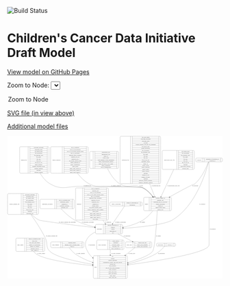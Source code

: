 <link rel='stylesheet' href="assets/style.css">
<link rel='stylesheet' href="https://unpkg.com/leaflet@1.5.1/dist/leaflet.css" integrity="sha512-xwE/Az9zrjBIphAcBb3F6JVqxf46+CDLwfLMHloNu6KEQCAWi6HcDUbeOfBIptF7tcCzusKFjFw2yuvEpDL9wQ==" crossorigin="">
<script type="text/javascript" src="https://code.jquery.com/jquery-3.2.1.min.js"></script>
<script type="text/javascript"  src="https://unpkg.com/leaflet@1.5.1/dist/leaflet.js"></script>
<script type="text/javascript" src="assets/actions.js"></script>

![Build Status](https://github.com/CBIIT/ccdi-model/actions/workflows/model-test-and-deploy.yml/badge.svg)

# Children's Cancer Data Initiative Draft Model

[View model on GitHub Pages](https://cbiit.github.io/ccdi-model/)



Zoom to Node: <select id="node_select">
  <option value="">Zoom to Node</option>
</select>
<div id="model"></div>

<p>
<a href="./model-desc/ccdi-model.svg">SVG file (in view above)</a>
<p>
<a href="./model-desc">Additional model files</a>
<div id='graph' style='display:off;'>
<svg width="2623pt" height="1735pt"
 viewBox="0.00 0.00 2622.50 1735.00" xmlns="http://www.w3.org/2000/svg" xmlns:xlink="http://www.w3.org/1999/xlink">
<g id="graph0" class="graph" transform="scale(1 1) rotate(0) translate(4 1731)">
<title>Perl</title>
<polygon fill="#ffffff" stroke="transparent" points="-4,4 -4,-1731 2618.5,-1731 2618.5,4 -4,4"/>
<!-- study_admin -->
<g id="node1" class="node">
<title>study_admin</title>
<path fill="none" stroke="#000000" d="M113,-328.5C113,-328.5 439,-328.5 439,-328.5 445,-328.5 451,-334.5 451,-340.5 451,-340.5 451,-477.5 451,-477.5 451,-483.5 445,-489.5 439,-489.5 439,-489.5 113,-489.5 113,-489.5 107,-489.5 101,-483.5 101,-477.5 101,-477.5 101,-340.5 101,-340.5 101,-334.5 107,-328.5 113,-328.5"/>
<text text-anchor="middle" x="155" y="-405.3" font-family="Times,serif" font-size="14.00" fill="#000000">study_admin</text>
<polyline fill="none" stroke="#000000" points="209,-328.5 209,-489.5 "/>
<text text-anchor="middle" x="219.5" y="-405.3" font-family="Times,serif" font-size="14.00" fill="#000000"> </text>
<polyline fill="none" stroke="#000000" points="230,-328.5 230,-489.5 "/>
<text text-anchor="middle" x="330" y="-474.3" font-family="Times,serif" font-size="14.00" fill="#000000">adult_or_childhood_study</text>
<polyline fill="none" stroke="#000000" points="230,-466.5 430,-466.5 "/>
<text text-anchor="middle" x="330" y="-451.3" font-family="Times,serif" font-size="14.00" fill="#000000">data_types</text>
<polyline fill="none" stroke="#000000" points="230,-443.5 430,-443.5 "/>
<text text-anchor="middle" x="330" y="-428.3" font-family="Times,serif" font-size="14.00" fill="#000000">file_types_and_format</text>
<polyline fill="none" stroke="#000000" points="230,-420.5 430,-420.5 "/>
<text text-anchor="middle" x="330" y="-405.3" font-family="Times,serif" font-size="14.00" fill="#000000">number_of_participants</text>
<polyline fill="none" stroke="#000000" points="230,-397.5 430,-397.5 "/>
<text text-anchor="middle" x="330" y="-382.3" font-family="Times,serif" font-size="14.00" fill="#000000">number_of_samples</text>
<polyline fill="none" stroke="#000000" points="230,-374.5 430,-374.5 "/>
<text text-anchor="middle" x="330" y="-359.3" font-family="Times,serif" font-size="14.00" fill="#000000">organism_species</text>
<polyline fill="none" stroke="#000000" points="230,-351.5 430,-351.5 "/>
<text text-anchor="middle" x="330" y="-336.3" font-family="Times,serif" font-size="14.00" fill="#000000">study_admin_id</text>
<polyline fill="none" stroke="#000000" points="430,-328.5 430,-489.5 "/>
<text text-anchor="middle" x="440.5" y="-405.3" font-family="Times,serif" font-size="14.00" fill="#000000"> </text>
</g>
<!-- study -->
<g id="node16" class="node">
<title>study</title>
<path fill="none" stroke="#000000" d="M1055,-.5C1055,-.5 1445,-.5 1445,-.5 1451,-.5 1457,-6.5 1457,-12.5 1457,-12.5 1457,-264.5 1457,-264.5 1457,-270.5 1451,-276.5 1445,-276.5 1445,-276.5 1055,-276.5 1055,-276.5 1049,-276.5 1043,-270.5 1043,-264.5 1043,-264.5 1043,-12.5 1043,-12.5 1043,-6.5 1049,-.5 1055,-.5"/>
<text text-anchor="middle" x="1071" y="-134.8" font-family="Times,serif" font-size="14.00" fill="#000000">study</text>
<polyline fill="none" stroke="#000000" points="1099,-.5 1099,-276.5 "/>
<text text-anchor="middle" x="1109.5" y="-134.8" font-family="Times,serif" font-size="14.00" fill="#000000"> </text>
<polyline fill="none" stroke="#000000" points="1120,-.5 1120,-276.5 "/>
<text text-anchor="middle" x="1278" y="-261.3" font-family="Times,serif" font-size="14.00" fill="#000000">acl</text>
<polyline fill="none" stroke="#000000" points="1120,-253.5 1436,-253.5 "/>
<text text-anchor="middle" x="1278" y="-238.3" font-family="Times,serif" font-size="14.00" fill="#000000">consent</text>
<polyline fill="none" stroke="#000000" points="1120,-230.5 1436,-230.5 "/>
<text text-anchor="middle" x="1278" y="-215.3" font-family="Times,serif" font-size="14.00" fill="#000000">consent_shorthand</text>
<polyline fill="none" stroke="#000000" points="1120,-207.5 1436,-207.5 "/>
<text text-anchor="middle" x="1278" y="-192.3" font-family="Times,serif" font-size="14.00" fill="#000000">experimental_strategy_and_data_subtype</text>
<polyline fill="none" stroke="#000000" points="1120,-184.5 1436,-184.5 "/>
<text text-anchor="middle" x="1278" y="-169.3" font-family="Times,serif" font-size="14.00" fill="#000000">external_url</text>
<polyline fill="none" stroke="#000000" points="1120,-161.5 1436,-161.5 "/>
<text text-anchor="middle" x="1278" y="-146.3" font-family="Times,serif" font-size="14.00" fill="#000000">phs_accession</text>
<polyline fill="none" stroke="#000000" points="1120,-138.5 1436,-138.5 "/>
<text text-anchor="middle" x="1278" y="-123.3" font-family="Times,serif" font-size="14.00" fill="#000000">size_of_data_being_uploaded</text>
<polyline fill="none" stroke="#000000" points="1120,-115.5 1436,-115.5 "/>
<text text-anchor="middle" x="1278" y="-100.3" font-family="Times,serif" font-size="14.00" fill="#000000">study_acronym</text>
<polyline fill="none" stroke="#000000" points="1120,-92.5 1436,-92.5 "/>
<text text-anchor="middle" x="1278" y="-77.3" font-family="Times,serif" font-size="14.00" fill="#000000">study_data_types</text>
<polyline fill="none" stroke="#000000" points="1120,-69.5 1436,-69.5 "/>
<text text-anchor="middle" x="1278" y="-54.3" font-family="Times,serif" font-size="14.00" fill="#000000">study_description</text>
<polyline fill="none" stroke="#000000" points="1120,-46.5 1436,-46.5 "/>
<text text-anchor="middle" x="1278" y="-31.3" font-family="Times,serif" font-size="14.00" fill="#000000">study_name</text>
<polyline fill="none" stroke="#000000" points="1120,-23.5 1436,-23.5 "/>
<text text-anchor="middle" x="1278" y="-8.3" font-family="Times,serif" font-size="14.00" fill="#000000">study_short_title</text>
<polyline fill="none" stroke="#000000" points="1436,-.5 1436,-276.5 "/>
<text text-anchor="middle" x="1446.5" y="-134.8" font-family="Times,serif" font-size="14.00" fill="#000000"> </text>
</g>
<!-- study_admin&#45;&gt;study -->
<g id="edge9" class="edge">
<title>study_admin&#45;&gt;study</title>
<path fill="none" stroke="#000000" d="M317.4961,-328.2803C327.2533,-315.4805 338.7486,-303.6378 352,-295 461.527,-223.6058 803.7626,-179.1765 1032.6833,-156.6458"/>
<polygon fill="#000000" stroke="#000000" points="1033.2045,-160.1116 1042.8166,-155.6554 1032.5235,-153.1448 1033.2045,-160.1116"/>
<text text-anchor="middle" x="408.5" y="-298.8" font-family="Times,serif" font-size="14.00" fill="#000000">of_study_admin</text>
</g>
<!-- clinical_measure_file -->
<g id="node2" class="node">
<title>clinical_measure_file</title>
<path fill="none" stroke="#000000" d="M12,-777.5C12,-777.5 364,-777.5 364,-777.5 370,-777.5 376,-783.5 376,-789.5 376,-789.5 376,-1018.5 376,-1018.5 376,-1024.5 370,-1030.5 364,-1030.5 364,-1030.5 12,-1030.5 12,-1030.5 6,-1030.5 0,-1024.5 0,-1018.5 0,-1018.5 0,-789.5 0,-789.5 0,-783.5 6,-777.5 12,-777.5"/>
<text text-anchor="middle" x="83.5" y="-900.3" font-family="Times,serif" font-size="14.00" fill="#000000">clinical_measure_file</text>
<polyline fill="none" stroke="#000000" points="167,-777.5 167,-1030.5 "/>
<text text-anchor="middle" x="177.5" y="-900.3" font-family="Times,serif" font-size="14.00" fill="#000000"> </text>
<polyline fill="none" stroke="#000000" points="188,-777.5 188,-1030.5 "/>
<text text-anchor="middle" x="271.5" y="-1015.3" font-family="Times,serif" font-size="14.00" fill="#000000">checksum_algorithm</text>
<polyline fill="none" stroke="#000000" points="188,-1007.5 355,-1007.5 "/>
<text text-anchor="middle" x="271.5" y="-992.3" font-family="Times,serif" font-size="14.00" fill="#000000">checksum_value</text>
<polyline fill="none" stroke="#000000" points="188,-984.5 355,-984.5 "/>
<text text-anchor="middle" x="271.5" y="-969.3" font-family="Times,serif" font-size="14.00" fill="#000000">dcf_indexd_guid</text>
<polyline fill="none" stroke="#000000" points="188,-961.5 355,-961.5 "/>
<text text-anchor="middle" x="271.5" y="-946.3" font-family="Times,serif" font-size="14.00" fill="#000000">file_description</text>
<polyline fill="none" stroke="#000000" points="188,-938.5 355,-938.5 "/>
<text text-anchor="middle" x="271.5" y="-923.3" font-family="Times,serif" font-size="14.00" fill="#000000">file_mapping_level</text>
<polyline fill="none" stroke="#000000" points="188,-915.5 355,-915.5 "/>
<text text-anchor="middle" x="271.5" y="-900.3" font-family="Times,serif" font-size="14.00" fill="#000000">file_name</text>
<polyline fill="none" stroke="#000000" points="188,-892.5 355,-892.5 "/>
<text text-anchor="middle" x="271.5" y="-877.3" font-family="Times,serif" font-size="14.00" fill="#000000">file_size</text>
<polyline fill="none" stroke="#000000" points="188,-869.5 355,-869.5 "/>
<text text-anchor="middle" x="271.5" y="-854.3" font-family="Times,serif" font-size="14.00" fill="#000000">file_type</text>
<polyline fill="none" stroke="#000000" points="188,-846.5 355,-846.5 "/>
<text text-anchor="middle" x="271.5" y="-831.3" font-family="Times,serif" font-size="14.00" fill="#000000">file_url_in_cds</text>
<polyline fill="none" stroke="#000000" points="188,-823.5 355,-823.5 "/>
<text text-anchor="middle" x="271.5" y="-808.3" font-family="Times,serif" font-size="14.00" fill="#000000">md5sum</text>
<polyline fill="none" stroke="#000000" points="188,-800.5 355,-800.5 "/>
<text text-anchor="middle" x="271.5" y="-785.3" font-family="Times,serif" font-size="14.00" fill="#000000">participant_list</text>
<polyline fill="none" stroke="#000000" points="355,-777.5 355,-1030.5 "/>
<text text-anchor="middle" x="365.5" y="-900.3" font-family="Times,serif" font-size="14.00" fill="#000000"> </text>
</g>
<!-- participant -->
<g id="node5" class="node">
<title>participant</title>
<path fill="none" stroke="#000000" d="M1082,-541.5C1082,-541.5 1386,-541.5 1386,-541.5 1392,-541.5 1398,-547.5 1398,-553.5 1398,-553.5 1398,-644.5 1398,-644.5 1398,-650.5 1392,-656.5 1386,-656.5 1386,-656.5 1082,-656.5 1082,-656.5 1076,-656.5 1070,-650.5 1070,-644.5 1070,-644.5 1070,-553.5 1070,-553.5 1070,-547.5 1076,-541.5 1082,-541.5"/>
<text text-anchor="middle" x="1118" y="-595.3" font-family="Times,serif" font-size="14.00" fill="#000000">participant</text>
<polyline fill="none" stroke="#000000" points="1166,-541.5 1166,-656.5 "/>
<text text-anchor="middle" x="1176.5" y="-595.3" font-family="Times,serif" font-size="14.00" fill="#000000"> </text>
<polyline fill="none" stroke="#000000" points="1187,-541.5 1187,-656.5 "/>
<text text-anchor="middle" x="1282" y="-641.3" font-family="Times,serif" font-size="14.00" fill="#000000">alternate_participant_id</text>
<polyline fill="none" stroke="#000000" points="1187,-633.5 1377,-633.5 "/>
<text text-anchor="middle" x="1282" y="-618.3" font-family="Times,serif" font-size="14.00" fill="#000000">ethnicity</text>
<polyline fill="none" stroke="#000000" points="1187,-610.5 1377,-610.5 "/>
<text text-anchor="middle" x="1282" y="-595.3" font-family="Times,serif" font-size="14.00" fill="#000000">gender</text>
<polyline fill="none" stroke="#000000" points="1187,-587.5 1377,-587.5 "/>
<text text-anchor="middle" x="1282" y="-572.3" font-family="Times,serif" font-size="14.00" fill="#000000">participant_id</text>
<polyline fill="none" stroke="#000000" points="1187,-564.5 1377,-564.5 "/>
<text text-anchor="middle" x="1282" y="-549.3" font-family="Times,serif" font-size="14.00" fill="#000000">race</text>
<polyline fill="none" stroke="#000000" points="1377,-541.5 1377,-656.5 "/>
<text text-anchor="middle" x="1387.5" y="-595.3" font-family="Times,serif" font-size="14.00" fill="#000000"> </text>
</g>
<!-- clinical_measure_file&#45;&gt;participant -->
<g id="edge5" class="edge">
<title>clinical_measure_file&#45;&gt;participant</title>
<path fill="none" stroke="#000000" d="M291.2591,-777.3999C319.008,-750.6133 350.8816,-725.2573 385,-708 395.6854,-702.5953 586.1366,-676.6273 598,-675 753.8034,-653.6283 931.5567,-632.676 1059.4621,-618.2018"/>
<polygon fill="#000000" stroke="#000000" points="1060.1987,-621.641 1069.7425,-617.0403 1059.4127,-614.6852 1060.1987,-621.641"/>
<text text-anchor="middle" x="727.5" y="-678.8" font-family="Times,serif" font-size="14.00" fill="#000000">of_clinical_measure_file_participant</text>
</g>
<!-- clinical_measure_file&#45;&gt;study -->
<g id="edge4" class="edge">
<title>clinical_measure_file&#45;&gt;study</title>
<path fill="none" stroke="#000000" d="M283.012,-777.4941C339.6881,-697.9445 410.093,-591.4818 460,-490 493.6188,-421.6389 460.0171,-379.6659 516,-328 591.0031,-258.7807 844.5492,-203.8768 1032.7637,-171.3501"/>
<polygon fill="#000000" stroke="#000000" points="1033.5394,-174.7682 1042.8025,-169.6257 1032.3543,-167.8693 1033.5394,-174.7682"/>
<text text-anchor="middle" x="537" y="-511.8" font-family="Times,serif" font-size="14.00" fill="#000000">of_clinical_measure_file</text>
</g>
<!-- study_funding -->
<g id="node3" class="node">
<title>study_funding</title>
<path fill="none" stroke="#000000" d="M537.5,-374.5C537.5,-374.5 916.5,-374.5 916.5,-374.5 922.5,-374.5 928.5,-380.5 928.5,-386.5 928.5,-386.5 928.5,-431.5 928.5,-431.5 928.5,-437.5 922.5,-443.5 916.5,-443.5 916.5,-443.5 537.5,-443.5 537.5,-443.5 531.5,-443.5 525.5,-437.5 525.5,-431.5 525.5,-431.5 525.5,-386.5 525.5,-386.5 525.5,-380.5 531.5,-374.5 537.5,-374.5"/>
<text text-anchor="middle" x="585" y="-405.3" font-family="Times,serif" font-size="14.00" fill="#000000">study_funding</text>
<polyline fill="none" stroke="#000000" points="644.5,-374.5 644.5,-443.5 "/>
<text text-anchor="middle" x="655" y="-405.3" font-family="Times,serif" font-size="14.00" fill="#000000"> </text>
<polyline fill="none" stroke="#000000" points="665.5,-374.5 665.5,-443.5 "/>
<text text-anchor="middle" x="786.5" y="-428.3" font-family="Times,serif" font-size="14.00" fill="#000000">funding_agency</text>
<polyline fill="none" stroke="#000000" points="665.5,-420.5 907.5,-420.5 "/>
<text text-anchor="middle" x="786.5" y="-405.3" font-family="Times,serif" font-size="14.00" fill="#000000">funding_source_program_name</text>
<polyline fill="none" stroke="#000000" points="665.5,-397.5 907.5,-397.5 "/>
<text text-anchor="middle" x="786.5" y="-382.3" font-family="Times,serif" font-size="14.00" fill="#000000">grant_id</text>
<polyline fill="none" stroke="#000000" points="907.5,-374.5 907.5,-443.5 "/>
<text text-anchor="middle" x="918" y="-405.3" font-family="Times,serif" font-size="14.00" fill="#000000"> </text>
</g>
<!-- study_funding&#45;&gt;study -->
<g id="edge3" class="edge">
<title>study_funding&#45;&gt;study</title>
<path fill="none" stroke="#000000" d="M750.1206,-374.4452C768.4143,-349.4072 795.9821,-316.3365 827,-295 888.8462,-252.4575 963.6909,-219.8309 1033.126,-195.6595"/>
<polygon fill="#000000" stroke="#000000" points="1034.5666,-198.8654 1042.8858,-192.3048 1032.2911,-192.2456 1034.5666,-198.8654"/>
<text text-anchor="middle" x="889" y="-298.8" font-family="Times,serif" font-size="14.00" fill="#000000">of_study_funding</text>
</g>
<!-- therapeutic_procedure -->
<g id="node4" class="node">
<title>therapeutic_procedure</title>
<path fill="none" stroke="#000000" d="M406,-846.5C406,-846.5 798,-846.5 798,-846.5 804,-846.5 810,-852.5 810,-858.5 810,-858.5 810,-949.5 810,-949.5 810,-955.5 804,-961.5 798,-961.5 798,-961.5 406,-961.5 406,-961.5 400,-961.5 394,-955.5 394,-949.5 394,-949.5 394,-858.5 394,-858.5 394,-852.5 400,-846.5 406,-846.5"/>
<text text-anchor="middle" x="484.5" y="-900.3" font-family="Times,serif" font-size="14.00" fill="#000000">therapeutic_procedure</text>
<polyline fill="none" stroke="#000000" points="575,-846.5 575,-961.5 "/>
<text text-anchor="middle" x="585.5" y="-900.3" font-family="Times,serif" font-size="14.00" fill="#000000"> </text>
<polyline fill="none" stroke="#000000" points="596,-846.5 596,-961.5 "/>
<text text-anchor="middle" x="692.5" y="-946.3" font-family="Times,serif" font-size="14.00" fill="#000000">days_to_treatment_start</text>
<polyline fill="none" stroke="#000000" points="596,-938.5 789,-938.5 "/>
<text text-anchor="middle" x="692.5" y="-923.3" font-family="Times,serif" font-size="14.00" fill="#000000">therapeutic_agents</text>
<polyline fill="none" stroke="#000000" points="596,-915.5 789,-915.5 "/>
<text text-anchor="middle" x="692.5" y="-900.3" font-family="Times,serif" font-size="14.00" fill="#000000">treatment_id</text>
<polyline fill="none" stroke="#000000" points="596,-892.5 789,-892.5 "/>
<text text-anchor="middle" x="692.5" y="-877.3" font-family="Times,serif" font-size="14.00" fill="#000000">treatment_outcome</text>
<polyline fill="none" stroke="#000000" points="596,-869.5 789,-869.5 "/>
<text text-anchor="middle" x="692.5" y="-854.3" font-family="Times,serif" font-size="14.00" fill="#000000">treatment_type</text>
<polyline fill="none" stroke="#000000" points="789,-846.5 789,-961.5 "/>
<text text-anchor="middle" x="799.5" y="-900.3" font-family="Times,serif" font-size="14.00" fill="#000000"> </text>
</g>
<!-- therapeutic_procedure&#45;&gt;participant -->
<g id="edge19" class="edge">
<title>therapeutic_procedure&#45;&gt;participant</title>
<path fill="none" stroke="#000000" d="M651.6522,-846.0635C692.3912,-802.0481 753.8035,-743.2557 819,-708 893.2271,-667.8609 983.0229,-641.902 1060.0749,-625.4334"/>
<polygon fill="#000000" stroke="#000000" points="1060.8222,-628.8528 1069.8892,-623.372 1059.3833,-622.0023 1060.8222,-628.8528"/>
<text text-anchor="middle" x="976" y="-678.8" font-family="Times,serif" font-size="14.00" fill="#000000">of_therapeutic_procedure</text>
</g>
<!-- participant&#45;&gt;study -->
<g id="edge2" class="edge">
<title>participant&#45;&gt;study</title>
<path fill="none" stroke="#000000" d="M1069.7675,-563.5774C1032.1624,-547.4569 996.633,-524.0299 974,-490 934.127,-430.0488 940.4609,-391.7113 974,-328 989.0902,-299.3344 1010.6918,-274.1685 1035.2544,-252.3371"/>
<polygon fill="#000000" stroke="#000000" points="1037.6921,-254.8563 1042.9683,-245.6687 1033.1142,-249.5607 1037.6921,-254.8563"/>
<text text-anchor="middle" x="1024.5" y="-405.3" font-family="Times,serif" font-size="14.00" fill="#000000">of_participant</text>
</g>
<!-- study_arm -->
<g id="node18" class="node">
<title>study_arm</title>
<path fill="none" stroke="#000000" d="M1445.5,-374.5C1445.5,-374.5 1742.5,-374.5 1742.5,-374.5 1748.5,-374.5 1754.5,-380.5 1754.5,-386.5 1754.5,-386.5 1754.5,-431.5 1754.5,-431.5 1754.5,-437.5 1748.5,-443.5 1742.5,-443.5 1742.5,-443.5 1445.5,-443.5 1445.5,-443.5 1439.5,-443.5 1433.5,-437.5 1433.5,-431.5 1433.5,-431.5 1433.5,-386.5 1433.5,-386.5 1433.5,-380.5 1439.5,-374.5 1445.5,-374.5"/>
<text text-anchor="middle" x="1479.5" y="-405.3" font-family="Times,serif" font-size="14.00" fill="#000000">study_arm</text>
<polyline fill="none" stroke="#000000" points="1525.5,-374.5 1525.5,-443.5 "/>
<text text-anchor="middle" x="1536" y="-405.3" font-family="Times,serif" font-size="14.00" fill="#000000"> </text>
<polyline fill="none" stroke="#000000" points="1546.5,-374.5 1546.5,-443.5 "/>
<text text-anchor="middle" x="1640" y="-428.3" font-family="Times,serif" font-size="14.00" fill="#000000">clinical_trial_arm</text>
<polyline fill="none" stroke="#000000" points="1546.5,-420.5 1733.5,-420.5 "/>
<text text-anchor="middle" x="1640" y="-405.3" font-family="Times,serif" font-size="14.00" fill="#000000">clinical_trial_identifier</text>
<polyline fill="none" stroke="#000000" points="1546.5,-397.5 1733.5,-397.5 "/>
<text text-anchor="middle" x="1640" y="-382.3" font-family="Times,serif" font-size="14.00" fill="#000000">clinical_trial_repository</text>
<polyline fill="none" stroke="#000000" points="1733.5,-374.5 1733.5,-443.5 "/>
<text text-anchor="middle" x="1744" y="-405.3" font-family="Times,serif" font-size="14.00" fill="#000000"> </text>
</g>
<!-- participant&#45;&gt;study_arm -->
<g id="edge1" class="edge">
<title>participant&#45;&gt;study_arm</title>
<path fill="none" stroke="#000000" d="M1342.9888,-541.4781C1400.0925,-511.3401 1468.5516,-475.2089 1519.541,-448.2978"/>
<polygon fill="#000000" stroke="#000000" points="1521.3201,-451.3165 1528.5303,-443.5535 1518.0527,-445.1258 1521.3201,-451.3165"/>
<text text-anchor="middle" x="1453.5" y="-511.8" font-family="Times,serif" font-size="14.00" fill="#000000">of_participant</text>
</g>
<!-- diagnosis -->
<g id="node6" class="node">
<title>diagnosis</title>
<path fill="none" stroke="#000000" d="M840,-708.5C840,-708.5 1214,-708.5 1214,-708.5 1220,-708.5 1226,-714.5 1226,-720.5 1226,-720.5 1226,-1087.5 1226,-1087.5 1226,-1093.5 1220,-1099.5 1214,-1099.5 1214,-1099.5 840,-1099.5 840,-1099.5 834,-1099.5 828,-1093.5 828,-1087.5 828,-1087.5 828,-720.5 828,-720.5 828,-714.5 834,-708.5 840,-708.5"/>
<text text-anchor="middle" x="870" y="-900.3" font-family="Times,serif" font-size="14.00" fill="#000000">diagnosis</text>
<polyline fill="none" stroke="#000000" points="912,-708.5 912,-1099.5 "/>
<text text-anchor="middle" x="922.5" y="-900.3" font-family="Times,serif" font-size="14.00" fill="#000000"> </text>
<polyline fill="none" stroke="#000000" points="933,-708.5 933,-1099.5 "/>
<text text-anchor="middle" x="1069" y="-1084.3" font-family="Times,serif" font-size="14.00" fill="#000000">age_at_diagnosis</text>
<polyline fill="none" stroke="#000000" points="933,-1076.5 1205,-1076.5 "/>
<text text-anchor="middle" x="1069" y="-1061.3" font-family="Times,serif" font-size="14.00" fill="#000000">anatomic_site</text>
<polyline fill="none" stroke="#000000" points="933,-1053.5 1205,-1053.5 "/>
<text text-anchor="middle" x="1069" y="-1038.3" font-family="Times,serif" font-size="14.00" fill="#000000">days_to_last_followup</text>
<polyline fill="none" stroke="#000000" points="933,-1030.5 1205,-1030.5 "/>
<text text-anchor="middle" x="1069" y="-1015.3" font-family="Times,serif" font-size="14.00" fill="#000000">days_to_last_known_disease_status</text>
<polyline fill="none" stroke="#000000" points="933,-1007.5 1205,-1007.5 "/>
<text text-anchor="middle" x="1069" y="-992.3" font-family="Times,serif" font-size="14.00" fill="#000000">days_to_recurrence</text>
<polyline fill="none" stroke="#000000" points="933,-984.5 1205,-984.5 "/>
<text text-anchor="middle" x="1069" y="-969.3" font-family="Times,serif" font-size="14.00" fill="#000000">diagnosis_finer_resolution</text>
<polyline fill="none" stroke="#000000" points="933,-961.5 1205,-961.5 "/>
<text text-anchor="middle" x="1069" y="-946.3" font-family="Times,serif" font-size="14.00" fill="#000000">diagnosis_icd_cm</text>
<polyline fill="none" stroke="#000000" points="933,-938.5 1205,-938.5 "/>
<text text-anchor="middle" x="1069" y="-923.3" font-family="Times,serif" font-size="14.00" fill="#000000">diagnosis_icd_o</text>
<polyline fill="none" stroke="#000000" points="933,-915.5 1205,-915.5 "/>
<text text-anchor="middle" x="1069" y="-900.3" font-family="Times,serif" font-size="14.00" fill="#000000">diagnosis_id</text>
<polyline fill="none" stroke="#000000" points="933,-892.5 1205,-892.5 "/>
<text text-anchor="middle" x="1069" y="-877.3" font-family="Times,serif" font-size="14.00" fill="#000000">disease_phase</text>
<polyline fill="none" stroke="#000000" points="933,-869.5 1205,-869.5 "/>
<text text-anchor="middle" x="1069" y="-854.3" font-family="Times,serif" font-size="14.00" fill="#000000">last_known_disease_status</text>
<polyline fill="none" stroke="#000000" points="933,-846.5 1205,-846.5 "/>
<text text-anchor="middle" x="1069" y="-831.3" font-family="Times,serif" font-size="14.00" fill="#000000">toronto_childhood_cancer_staging</text>
<polyline fill="none" stroke="#000000" points="933,-823.5 1205,-823.5 "/>
<text text-anchor="middle" x="1069" y="-808.3" font-family="Times,serif" font-size="14.00" fill="#000000">tumor_grade</text>
<polyline fill="none" stroke="#000000" points="933,-800.5 1205,-800.5 "/>
<text text-anchor="middle" x="1069" y="-785.3" font-family="Times,serif" font-size="14.00" fill="#000000">tumor_stage_clinical_m</text>
<polyline fill="none" stroke="#000000" points="933,-777.5 1205,-777.5 "/>
<text text-anchor="middle" x="1069" y="-762.3" font-family="Times,serif" font-size="14.00" fill="#000000">tumor_stage_clinical_n</text>
<polyline fill="none" stroke="#000000" points="933,-754.5 1205,-754.5 "/>
<text text-anchor="middle" x="1069" y="-739.3" font-family="Times,serif" font-size="14.00" fill="#000000">tumor_stage_clinical_t</text>
<polyline fill="none" stroke="#000000" points="933,-731.5 1205,-731.5 "/>
<text text-anchor="middle" x="1069" y="-716.3" font-family="Times,serif" font-size="14.00" fill="#000000">vital_status</text>
<polyline fill="none" stroke="#000000" points="1205,-708.5 1205,-1099.5 "/>
<text text-anchor="middle" x="1215.5" y="-900.3" font-family="Times,serif" font-size="14.00" fill="#000000"> </text>
</g>
<!-- diagnosis&#45;&gt;participant -->
<g id="edge12" class="edge">
<title>diagnosis&#45;&gt;participant</title>
<path fill="none" stroke="#000000" d="M1159.8529,-708.2505C1170.1867,-693.0244 1180.095,-678.4253 1189.1167,-665.1324"/>
<polygon fill="#000000" stroke="#000000" points="1192.1931,-666.832 1194.9128,-656.5922 1186.4011,-662.901 1192.1931,-666.832"/>
<text text-anchor="middle" x="1223.5" y="-678.8" font-family="Times,serif" font-size="14.00" fill="#000000">of_diagnosis</text>
</g>
<!-- methylation_array_file -->
<g id="node7" class="node">
<title>methylation_array_file</title>
<path fill="none" stroke="#000000" d="M1892.5,-1324C1892.5,-1324 2259.5,-1324 2259.5,-1324 2265.5,-1324 2271.5,-1330 2271.5,-1336 2271.5,-1336 2271.5,-1542 2271.5,-1542 2271.5,-1548 2265.5,-1554 2259.5,-1554 2259.5,-1554 1892.5,-1554 1892.5,-1554 1886.5,-1554 1880.5,-1548 1880.5,-1542 1880.5,-1542 1880.5,-1336 1880.5,-1336 1880.5,-1330 1886.5,-1324 1892.5,-1324"/>
<text text-anchor="middle" x="1969.5" y="-1435.3" font-family="Times,serif" font-size="14.00" fill="#000000">methylation_array_file</text>
<polyline fill="none" stroke="#000000" points="2058.5,-1324 2058.5,-1554 "/>
<text text-anchor="middle" x="2069" y="-1435.3" font-family="Times,serif" font-size="14.00" fill="#000000"> </text>
<polyline fill="none" stroke="#000000" points="2079.5,-1324 2079.5,-1554 "/>
<text text-anchor="middle" x="2165" y="-1538.8" font-family="Times,serif" font-size="14.00" fill="#000000">dcf_indexd_guid</text>
<polyline fill="none" stroke="#000000" points="2079.5,-1531 2250.5,-1531 "/>
<text text-anchor="middle" x="2165" y="-1515.8" font-family="Times,serif" font-size="14.00" fill="#000000">file_description</text>
<polyline fill="none" stroke="#000000" points="2079.5,-1508 2250.5,-1508 "/>
<text text-anchor="middle" x="2165" y="-1492.8" font-family="Times,serif" font-size="14.00" fill="#000000">file_mapping_level</text>
<polyline fill="none" stroke="#000000" points="2079.5,-1485 2250.5,-1485 "/>
<text text-anchor="middle" x="2165" y="-1469.8" font-family="Times,serif" font-size="14.00" fill="#000000">file_name</text>
<polyline fill="none" stroke="#000000" points="2079.5,-1462 2250.5,-1462 "/>
<text text-anchor="middle" x="2165" y="-1446.8" font-family="Times,serif" font-size="14.00" fill="#000000">file_size</text>
<polyline fill="none" stroke="#000000" points="2079.5,-1439 2250.5,-1439 "/>
<text text-anchor="middle" x="2165" y="-1423.8" font-family="Times,serif" font-size="14.00" fill="#000000">file_type</text>
<polyline fill="none" stroke="#000000" points="2079.5,-1416 2250.5,-1416 "/>
<text text-anchor="middle" x="2165" y="-1400.8" font-family="Times,serif" font-size="14.00" fill="#000000">file_url_in_cds</text>
<polyline fill="none" stroke="#000000" points="2079.5,-1393 2250.5,-1393 "/>
<text text-anchor="middle" x="2165" y="-1377.8" font-family="Times,serif" font-size="14.00" fill="#000000">md5sum</text>
<polyline fill="none" stroke="#000000" points="2079.5,-1370 2250.5,-1370 "/>
<text text-anchor="middle" x="2165" y="-1354.8" font-family="Times,serif" font-size="14.00" fill="#000000">methylation_platform</text>
<polyline fill="none" stroke="#000000" points="2079.5,-1347 2250.5,-1347 "/>
<text text-anchor="middle" x="2165" y="-1331.8" font-family="Times,serif" font-size="14.00" fill="#000000">reporter_label</text>
<polyline fill="none" stroke="#000000" points="2250.5,-1324 2250.5,-1554 "/>
<text text-anchor="middle" x="2261" y="-1435.3" font-family="Times,serif" font-size="14.00" fill="#000000"> </text>
</g>
<!-- sample -->
<g id="node11" class="node">
<title>sample</title>
<path fill="none" stroke="#000000" d="M1668,-823.5C1668,-823.5 1982,-823.5 1982,-823.5 1988,-823.5 1994,-829.5 1994,-835.5 1994,-835.5 1994,-972.5 1994,-972.5 1994,-978.5 1988,-984.5 1982,-984.5 1982,-984.5 1668,-984.5 1668,-984.5 1662,-984.5 1656,-978.5 1656,-972.5 1656,-972.5 1656,-835.5 1656,-835.5 1656,-829.5 1662,-823.5 1668,-823.5"/>
<text text-anchor="middle" x="1690" y="-900.3" font-family="Times,serif" font-size="14.00" fill="#000000">sample</text>
<polyline fill="none" stroke="#000000" points="1724,-823.5 1724,-984.5 "/>
<text text-anchor="middle" x="1734.5" y="-900.3" font-family="Times,serif" font-size="14.00" fill="#000000"> </text>
<polyline fill="none" stroke="#000000" points="1745,-823.5 1745,-984.5 "/>
<text text-anchor="middle" x="1859" y="-969.3" font-family="Times,serif" font-size="14.00" fill="#000000">alternate_sample_id</text>
<polyline fill="none" stroke="#000000" points="1745,-961.5 1973,-961.5 "/>
<text text-anchor="middle" x="1859" y="-946.3" font-family="Times,serif" font-size="14.00" fill="#000000">anatomic_site</text>
<polyline fill="none" stroke="#000000" points="1745,-938.5 1973,-938.5 "/>
<text text-anchor="middle" x="1859" y="-923.3" font-family="Times,serif" font-size="14.00" fill="#000000">participant_age_at_collection</text>
<polyline fill="none" stroke="#000000" points="1745,-915.5 1973,-915.5 "/>
<text text-anchor="middle" x="1859" y="-900.3" font-family="Times,serif" font-size="14.00" fill="#000000">sample_description</text>
<polyline fill="none" stroke="#000000" points="1745,-892.5 1973,-892.5 "/>
<text text-anchor="middle" x="1859" y="-877.3" font-family="Times,serif" font-size="14.00" fill="#000000">sample_id</text>
<polyline fill="none" stroke="#000000" points="1745,-869.5 1973,-869.5 "/>
<text text-anchor="middle" x="1859" y="-854.3" font-family="Times,serif" font-size="14.00" fill="#000000">sample_tumor_status</text>
<polyline fill="none" stroke="#000000" points="1745,-846.5 1973,-846.5 "/>
<text text-anchor="middle" x="1859" y="-831.3" font-family="Times,serif" font-size="14.00" fill="#000000">sample_type</text>
<polyline fill="none" stroke="#000000" points="1973,-823.5 1973,-984.5 "/>
<text text-anchor="middle" x="1983.5" y="-900.3" font-family="Times,serif" font-size="14.00" fill="#000000"> </text>
</g>
<!-- methylation_array_file&#45;&gt;sample -->
<g id="edge6" class="edge">
<title>methylation_array_file&#45;&gt;sample</title>
<path fill="none" stroke="#000000" d="M2022.0001,-1323.9005C1975.614,-1225.0298 1909.672,-1084.4761 1867.1077,-993.7515"/>
<polygon fill="#000000" stroke="#000000" points="1870.2228,-992.1507 1862.8068,-984.5841 1863.8856,-995.1239 1870.2228,-992.1507"/>
<text text-anchor="middle" x="2019.5" y="-1121.8" font-family="Times,serif" font-size="14.00" fill="#000000">of_methylation_array_file</text>
</g>
<!-- study_personnel -->
<g id="node8" class="node">
<title>study_personnel</title>
<path fill="none" stroke="#000000" d="M1096.5,-351.5C1096.5,-351.5 1403.5,-351.5 1403.5,-351.5 1409.5,-351.5 1415.5,-357.5 1415.5,-363.5 1415.5,-363.5 1415.5,-454.5 1415.5,-454.5 1415.5,-460.5 1409.5,-466.5 1403.5,-466.5 1403.5,-466.5 1096.5,-466.5 1096.5,-466.5 1090.5,-466.5 1084.5,-460.5 1084.5,-454.5 1084.5,-454.5 1084.5,-363.5 1084.5,-363.5 1084.5,-357.5 1090.5,-351.5 1096.5,-351.5"/>
<text text-anchor="middle" x="1151.5" y="-405.3" font-family="Times,serif" font-size="14.00" fill="#000000">study_personnel</text>
<polyline fill="none" stroke="#000000" points="1218.5,-351.5 1218.5,-466.5 "/>
<text text-anchor="middle" x="1229" y="-405.3" font-family="Times,serif" font-size="14.00" fill="#000000"> </text>
<polyline fill="none" stroke="#000000" points="1239.5,-351.5 1239.5,-466.5 "/>
<text text-anchor="middle" x="1317" y="-451.3" font-family="Times,serif" font-size="14.00" fill="#000000">email_address</text>
<polyline fill="none" stroke="#000000" points="1239.5,-443.5 1394.5,-443.5 "/>
<text text-anchor="middle" x="1317" y="-428.3" font-family="Times,serif" font-size="14.00" fill="#000000">institution</text>
<polyline fill="none" stroke="#000000" points="1239.5,-420.5 1394.5,-420.5 "/>
<text text-anchor="middle" x="1317" y="-405.3" font-family="Times,serif" font-size="14.00" fill="#000000">personnel_name</text>
<polyline fill="none" stroke="#000000" points="1239.5,-397.5 1394.5,-397.5 "/>
<text text-anchor="middle" x="1317" y="-382.3" font-family="Times,serif" font-size="14.00" fill="#000000">personnel_type</text>
<polyline fill="none" stroke="#000000" points="1239.5,-374.5 1394.5,-374.5 "/>
<text text-anchor="middle" x="1317" y="-359.3" font-family="Times,serif" font-size="14.00" fill="#000000">study_personnel_id</text>
<polyline fill="none" stroke="#000000" points="1394.5,-351.5 1394.5,-466.5 "/>
<text text-anchor="middle" x="1405" y="-405.3" font-family="Times,serif" font-size="14.00" fill="#000000"> </text>
</g>
<!-- study_personnel&#45;&gt;study -->
<g id="edge18" class="edge">
<title>study_personnel&#45;&gt;study</title>
<path fill="none" stroke="#000000" d="M1250,-351.3027C1250,-332.11 1250,-309.7702 1250,-286.9242"/>
<polygon fill="#000000" stroke="#000000" points="1253.5001,-286.7571 1250,-276.7572 1246.5001,-286.7572 1253.5001,-286.7571"/>
<text text-anchor="middle" x="1319.5" y="-298.8" font-family="Times,serif" font-size="14.00" fill="#000000">of_study_personnel</text>
</g>
<!-- synonym -->
<g id="node9" class="node">
<title>synonym</title>
<path fill="none" stroke="#000000" d="M2301.5,-1416C2301.5,-1416 2602.5,-1416 2602.5,-1416 2608.5,-1416 2614.5,-1422 2614.5,-1428 2614.5,-1428 2614.5,-1450 2614.5,-1450 2614.5,-1456 2608.5,-1462 2602.5,-1462 2602.5,-1462 2301.5,-1462 2301.5,-1462 2295.5,-1462 2289.5,-1456 2289.5,-1450 2289.5,-1450 2289.5,-1428 2289.5,-1428 2289.5,-1422 2295.5,-1416 2301.5,-1416"/>
<text text-anchor="middle" x="2329.5" y="-1435.3" font-family="Times,serif" font-size="14.00" fill="#000000">synonym</text>
<polyline fill="none" stroke="#000000" points="2369.5,-1416 2369.5,-1462 "/>
<text text-anchor="middle" x="2380" y="-1435.3" font-family="Times,serif" font-size="14.00" fill="#000000"> </text>
<polyline fill="none" stroke="#000000" points="2390.5,-1416 2390.5,-1462 "/>
<text text-anchor="middle" x="2492" y="-1446.8" font-family="Times,serif" font-size="14.00" fill="#000000">repository_of_synonym_id</text>
<polyline fill="none" stroke="#000000" points="2390.5,-1439 2593.5,-1439 "/>
<text text-anchor="middle" x="2492" y="-1423.8" font-family="Times,serif" font-size="14.00" fill="#000000">synonym_id</text>
<polyline fill="none" stroke="#000000" points="2593.5,-1416 2593.5,-1462 "/>
<text text-anchor="middle" x="2604" y="-1435.3" font-family="Times,serif" font-size="14.00" fill="#000000"> </text>
</g>
<!-- synonym&#45;&gt;participant -->
<g id="edge15" class="edge">
<title>synonym&#45;&gt;participant</title>
<path fill="none" stroke="#000000" d="M2446.3464,-1415.7539C2419.3081,-1310.2964 2292.3593,-874.8013 2003,-708 1904.681,-651.324 1603.1973,-622.0551 1408.2214,-608.6547"/>
<polygon fill="#000000" stroke="#000000" points="1408.3639,-605.1564 1398.1495,-607.9701 1407.8891,-612.1403 1408.3639,-605.1564"/>
<text text-anchor="middle" x="2368.5" y="-900.3" font-family="Times,serif" font-size="14.00" fill="#000000">of_synonym</text>
</g>
<!-- synonym&#45;&gt;sample -->
<g id="edge14" class="edge">
<title>synonym&#45;&gt;sample</title>
<path fill="none" stroke="#000000" d="M2443.9811,-1415.9559C2424.3055,-1362.4864 2368.7539,-1228.6421 2281,-1151 2266.0954,-1137.8128 2257.8415,-1141.8164 2240,-1133 2149.7839,-1088.4194 2051.0619,-1034.176 1972.5459,-989.6738"/>
<polygon fill="#000000" stroke="#000000" points="1973.984,-986.4657 1963.5596,-984.5731 1970.5285,-992.5533 1973.984,-986.4657"/>
<text text-anchor="middle" x="2282.5" y="-1121.8" font-family="Times,serif" font-size="14.00" fill="#000000">of_synonym</text>
</g>
<!-- synonym&#45;&gt;study -->
<g id="edge16" class="edge">
<title>synonym&#45;&gt;study</title>
<path fill="none" stroke="#000000" d="M2452,-1415.7956C2452,-1341.3901 2452,-1102.0707 2452,-904 2452,-904 2452,-904 2452,-409 2452,-309.2504 1813.8143,-211.2484 1467.4759,-165.4078"/>
<polygon fill="#000000" stroke="#000000" points="1467.6873,-161.9055 1457.3153,-164.0669 1466.7713,-168.8453 1467.6873,-161.9055"/>
<text text-anchor="middle" x="2494.5" y="-595.3" font-family="Times,serif" font-size="14.00" fill="#000000">of_synonym</text>
</g>
<!-- family_relationship -->
<g id="node10" class="node">
<title>family_relationship</title>
<path fill="none" stroke="#000000" d="M1256.5,-881C1256.5,-881 1625.5,-881 1625.5,-881 1631.5,-881 1637.5,-887 1637.5,-893 1637.5,-893 1637.5,-915 1637.5,-915 1637.5,-921 1631.5,-927 1625.5,-927 1625.5,-927 1256.5,-927 1256.5,-927 1250.5,-927 1244.5,-921 1244.5,-915 1244.5,-915 1244.5,-893 1244.5,-893 1244.5,-887 1250.5,-881 1256.5,-881"/>
<text text-anchor="middle" x="1321.5" y="-900.3" font-family="Times,serif" font-size="14.00" fill="#000000">family_relationship</text>
<polyline fill="none" stroke="#000000" points="1398.5,-881 1398.5,-927 "/>
<text text-anchor="middle" x="1409" y="-900.3" font-family="Times,serif" font-size="14.00" fill="#000000"> </text>
<polyline fill="none" stroke="#000000" points="1419.5,-881 1419.5,-927 "/>
<text text-anchor="middle" x="1518" y="-911.8" font-family="Times,serif" font-size="14.00" fill="#000000">related_to_participant_id</text>
<polyline fill="none" stroke="#000000" points="1419.5,-904 1616.5,-904 "/>
<text text-anchor="middle" x="1518" y="-888.8" font-family="Times,serif" font-size="14.00" fill="#000000">relationship</text>
<polyline fill="none" stroke="#000000" points="1616.5,-881 1616.5,-927 "/>
<text text-anchor="middle" x="1627" y="-900.3" font-family="Times,serif" font-size="14.00" fill="#000000"> </text>
</g>
<!-- family_relationship&#45;&gt;participant -->
<g id="edge7" class="edge">
<title>family_relationship&#45;&gt;participant</title>
<path fill="none" stroke="#000000" d="M1425.2715,-880.8251C1394.4634,-835.4316 1325.1539,-733.3089 1278.9834,-665.2799"/>
<polygon fill="#000000" stroke="#000000" points="1281.7028,-663.0541 1273.1911,-656.7453 1275.9108,-666.9851 1281.7028,-663.0541"/>
<text text-anchor="middle" x="1374.5" y="-678.8" font-family="Times,serif" font-size="14.00" fill="#000000">of_family_relationship</text>
</g>
<!-- sample&#45;&gt;participant -->
<g id="edge22" class="edge">
<title>sample&#45;&gt;participant</title>
<path fill="none" stroke="#000000" d="M1769.145,-823.0407C1737.6047,-782.9871 1694.932,-737.1087 1647,-708 1574.8948,-664.2111 1485.3187,-637.8154 1408.0374,-622.0018"/>
<polygon fill="#000000" stroke="#000000" points="1408.6839,-618.5618 1398.1913,-620.0303 1407.3095,-625.4256 1408.6839,-618.5618"/>
<text text-anchor="middle" x="1642.5" y="-678.8" font-family="Times,serif" font-size="14.00" fill="#000000">of_sample</text>
</g>
<!-- sample&#45;&gt;study -->
<g id="edge21" class="edge">
<title>sample&#45;&gt;study</title>
<path fill="none" stroke="#000000" d="M1821.151,-823.4737C1813.3417,-674.2268 1793.8075,-366.2843 1764,-328 1725.3521,-278.3612 1589.3853,-229.4202 1467.003,-193.7117"/>
<polygon fill="#000000" stroke="#000000" points="1467.6713,-190.2614 1457.0922,-190.84 1465.723,-196.9849 1467.6713,-190.2614"/>
<text text-anchor="middle" x="1835.5" y="-511.8" font-family="Times,serif" font-size="14.00" fill="#000000">of_sample</text>
</g>
<!-- imaging_file -->
<g id="node12" class="node">
<title>imaging_file</title>
<path fill="none" stroke="#000000" d="M159,-1278C159,-1278 493,-1278 493,-1278 499,-1278 505,-1284 505,-1290 505,-1290 505,-1588 505,-1588 505,-1594 499,-1600 493,-1600 493,-1600 159,-1600 159,-1600 153,-1600 147,-1594 147,-1588 147,-1588 147,-1290 147,-1290 147,-1284 153,-1278 159,-1278"/>
<text text-anchor="middle" x="199" y="-1435.3" font-family="Times,serif" font-size="14.00" fill="#000000">imaging_file</text>
<polyline fill="none" stroke="#000000" points="251,-1278 251,-1600 "/>
<text text-anchor="middle" x="261.5" y="-1435.3" font-family="Times,serif" font-size="14.00" fill="#000000"> </text>
<polyline fill="none" stroke="#000000" points="272,-1278 272,-1600 "/>
<text text-anchor="middle" x="378" y="-1584.8" font-family="Times,serif" font-size="14.00" fill="#000000">checksum_algorithm</text>
<polyline fill="none" stroke="#000000" points="272,-1577 484,-1577 "/>
<text text-anchor="middle" x="378" y="-1561.8" font-family="Times,serif" font-size="14.00" fill="#000000">checksum_value</text>
<polyline fill="none" stroke="#000000" points="272,-1554 484,-1554 "/>
<text text-anchor="middle" x="378" y="-1538.8" font-family="Times,serif" font-size="14.00" fill="#000000">dcf_indexd_guid</text>
<polyline fill="none" stroke="#000000" points="272,-1531 484,-1531 "/>
<text text-anchor="middle" x="378" y="-1515.8" font-family="Times,serif" font-size="14.00" fill="#000000">file_description</text>
<polyline fill="none" stroke="#000000" points="272,-1508 484,-1508 "/>
<text text-anchor="middle" x="378" y="-1492.8" font-family="Times,serif" font-size="14.00" fill="#000000">file_mapping_level</text>
<polyline fill="none" stroke="#000000" points="272,-1485 484,-1485 "/>
<text text-anchor="middle" x="378" y="-1469.8" font-family="Times,serif" font-size="14.00" fill="#000000">file_name</text>
<polyline fill="none" stroke="#000000" points="272,-1462 484,-1462 "/>
<text text-anchor="middle" x="378" y="-1446.8" font-family="Times,serif" font-size="14.00" fill="#000000">file_size</text>
<polyline fill="none" stroke="#000000" points="272,-1439 484,-1439 "/>
<text text-anchor="middle" x="378" y="-1423.8" font-family="Times,serif" font-size="14.00" fill="#000000">file_type</text>
<polyline fill="none" stroke="#000000" points="272,-1416 484,-1416 "/>
<text text-anchor="middle" x="378" y="-1400.8" font-family="Times,serif" font-size="14.00" fill="#000000">file_url_in_cds</text>
<polyline fill="none" stroke="#000000" points="272,-1393 484,-1393 "/>
<text text-anchor="middle" x="378" y="-1377.8" font-family="Times,serif" font-size="14.00" fill="#000000">image_modality</text>
<polyline fill="none" stroke="#000000" points="272,-1370 484,-1370 "/>
<text text-anchor="middle" x="378" y="-1354.8" font-family="Times,serif" font-size="14.00" fill="#000000">imaging_instrument_model</text>
<polyline fill="none" stroke="#000000" points="272,-1347 484,-1347 "/>
<text text-anchor="middle" x="378" y="-1331.8" font-family="Times,serif" font-size="14.00" fill="#000000">imaging_platform</text>
<polyline fill="none" stroke="#000000" points="272,-1324 484,-1324 "/>
<text text-anchor="middle" x="378" y="-1308.8" font-family="Times,serif" font-size="14.00" fill="#000000">md5sum</text>
<polyline fill="none" stroke="#000000" points="272,-1301 484,-1301 "/>
<text text-anchor="middle" x="378" y="-1285.8" font-family="Times,serif" font-size="14.00" fill="#000000">software_package</text>
<polyline fill="none" stroke="#000000" points="484,-1278 484,-1600 "/>
<text text-anchor="middle" x="494.5" y="-1435.3" font-family="Times,serif" font-size="14.00" fill="#000000"> </text>
</g>
<!-- imaging_file&#45;&gt;sample -->
<g id="edge10" class="edge">
<title>imaging_file&#45;&gt;sample</title>
<path fill="none" stroke="#000000" d="M396.1205,-1277.6323C425.3977,-1228.9145 464.3673,-1180.562 514,-1151 668.018,-1059.2647 736.9866,-1127.5437 916,-1118 956.5658,-1115.8373 1610.0587,-1116.8998 1647,-1100 1696.7677,-1077.2325 1738.7452,-1033.2466 1769.4138,-992.704"/>
<polygon fill="#000000" stroke="#000000" points="1772.2437,-994.7638 1775.3957,-984.6487 1766.6238,-990.5904 1772.2437,-994.7638"/>
<text text-anchor="middle" x="970.5" y="-1121.8" font-family="Times,serif" font-size="14.00" fill="#000000">of_imaging_file</text>
</g>
<!-- publication -->
<g id="node13" class="node">
<title>publication</title>
<path fill="none" stroke="#000000" d="M1823,-391C1823,-391 2033,-391 2033,-391 2039,-391 2045,-397 2045,-403 2045,-403 2045,-415 2045,-415 2045,-421 2039,-427 2033,-427 2033,-427 1823,-427 1823,-427 1817,-427 1811,-421 1811,-415 1811,-415 1811,-403 1811,-403 1811,-397 1817,-391 1823,-391"/>
<text text-anchor="middle" x="1859.5" y="-405.3" font-family="Times,serif" font-size="14.00" fill="#000000">publication</text>
<polyline fill="none" stroke="#000000" points="1908,-391 1908,-427 "/>
<text text-anchor="middle" x="1918.5" y="-405.3" font-family="Times,serif" font-size="14.00" fill="#000000"> </text>
<polyline fill="none" stroke="#000000" points="1929,-391 1929,-427 "/>
<text text-anchor="middle" x="1976.5" y="-405.3" font-family="Times,serif" font-size="14.00" fill="#000000">pubmed_id</text>
<polyline fill="none" stroke="#000000" points="2024,-391 2024,-427 "/>
<text text-anchor="middle" x="2034.5" y="-405.3" font-family="Times,serif" font-size="14.00" fill="#000000"> </text>
</g>
<!-- publication&#45;&gt;study -->
<g id="edge20" class="edge">
<title>publication&#45;&gt;study</title>
<path fill="none" stroke="#000000" d="M1912.0618,-390.8309C1889.0728,-365.7177 1844.1625,-320.6055 1797,-295 1694.9306,-239.5844 1571.2275,-202.0588 1467.2963,-177.6797"/>
<polygon fill="#000000" stroke="#000000" points="1467.8338,-174.2115 1457.3016,-175.3613 1466.252,-181.0304 1467.8338,-174.2115"/>
<text text-anchor="middle" x="1872" y="-298.8" font-family="Times,serif" font-size="14.00" fill="#000000">of_publication</text>
</g>
<!-- sample_diagnosis -->
<g id="node14" class="node">
<title>sample_diagnosis</title>
<path fill="none" stroke="#000000" d="M535.5,-1278C535.5,-1278 968.5,-1278 968.5,-1278 974.5,-1278 980.5,-1284 980.5,-1290 980.5,-1290 980.5,-1588 980.5,-1588 980.5,-1594 974.5,-1600 968.5,-1600 968.5,-1600 535.5,-1600 535.5,-1600 529.5,-1600 523.5,-1594 523.5,-1588 523.5,-1588 523.5,-1290 523.5,-1290 523.5,-1284 529.5,-1278 535.5,-1278"/>
<text text-anchor="middle" x="595" y="-1435.3" font-family="Times,serif" font-size="14.00" fill="#000000">sample_diagnosis</text>
<polyline fill="none" stroke="#000000" points="666.5,-1278 666.5,-1600 "/>
<text text-anchor="middle" x="677" y="-1435.3" font-family="Times,serif" font-size="14.00" fill="#000000"> </text>
<polyline fill="none" stroke="#000000" points="687.5,-1278 687.5,-1600 "/>
<text text-anchor="middle" x="823.5" y="-1584.8" font-family="Times,serif" font-size="14.00" fill="#000000">age_at_diagnosis</text>
<polyline fill="none" stroke="#000000" points="687.5,-1577 959.5,-1577 "/>
<text text-anchor="middle" x="823.5" y="-1561.8" font-family="Times,serif" font-size="14.00" fill="#000000">days_to_last_followup</text>
<polyline fill="none" stroke="#000000" points="687.5,-1554 959.5,-1554 "/>
<text text-anchor="middle" x="823.5" y="-1538.8" font-family="Times,serif" font-size="14.00" fill="#000000">days_to_last_known_disease_status</text>
<polyline fill="none" stroke="#000000" points="687.5,-1531 959.5,-1531 "/>
<text text-anchor="middle" x="823.5" y="-1515.8" font-family="Times,serif" font-size="14.00" fill="#000000">days_to_recurrence</text>
<polyline fill="none" stroke="#000000" points="687.5,-1508 959.5,-1508 "/>
<text text-anchor="middle" x="823.5" y="-1492.8" font-family="Times,serif" font-size="14.00" fill="#000000">diagnosis_finer_resolution</text>
<polyline fill="none" stroke="#000000" points="687.5,-1485 959.5,-1485 "/>
<text text-anchor="middle" x="823.5" y="-1469.8" font-family="Times,serif" font-size="14.00" fill="#000000">diagnosis_icd_cm</text>
<polyline fill="none" stroke="#000000" points="687.5,-1462 959.5,-1462 "/>
<text text-anchor="middle" x="823.5" y="-1446.8" font-family="Times,serif" font-size="14.00" fill="#000000">diagnosis_icd_o</text>
<polyline fill="none" stroke="#000000" points="687.5,-1439 959.5,-1439 "/>
<text text-anchor="middle" x="823.5" y="-1423.8" font-family="Times,serif" font-size="14.00" fill="#000000">last_known_disease_status</text>
<polyline fill="none" stroke="#000000" points="687.5,-1416 959.5,-1416 "/>
<text text-anchor="middle" x="823.5" y="-1400.8" font-family="Times,serif" font-size="14.00" fill="#000000">sample_diagnosis_id</text>
<polyline fill="none" stroke="#000000" points="687.5,-1393 959.5,-1393 "/>
<text text-anchor="middle" x="823.5" y="-1377.8" font-family="Times,serif" font-size="14.00" fill="#000000">tumor_classification</text>
<polyline fill="none" stroke="#000000" points="687.5,-1370 959.5,-1370 "/>
<text text-anchor="middle" x="823.5" y="-1354.8" font-family="Times,serif" font-size="14.00" fill="#000000">tumor_grade</text>
<polyline fill="none" stroke="#000000" points="687.5,-1347 959.5,-1347 "/>
<text text-anchor="middle" x="823.5" y="-1331.8" font-family="Times,serif" font-size="14.00" fill="#000000">tumor_stage_clinical_m</text>
<polyline fill="none" stroke="#000000" points="687.5,-1324 959.5,-1324 "/>
<text text-anchor="middle" x="823.5" y="-1308.8" font-family="Times,serif" font-size="14.00" fill="#000000">tumor_stage_clinical_n</text>
<polyline fill="none" stroke="#000000" points="687.5,-1301 959.5,-1301 "/>
<text text-anchor="middle" x="823.5" y="-1285.8" font-family="Times,serif" font-size="14.00" fill="#000000">tumor_stage_clinical_t</text>
<polyline fill="none" stroke="#000000" points="959.5,-1278 959.5,-1600 "/>
<text text-anchor="middle" x="970" y="-1435.3" font-family="Times,serif" font-size="14.00" fill="#000000"> </text>
</g>
<!-- sample_diagnosis&#45;&gt;sample -->
<g id="edge11" class="edge">
<title>sample_diagnosis&#45;&gt;sample</title>
<path fill="none" stroke="#000000" d="M849.9645,-1277.7444C887.422,-1229.342 934.4539,-1181.1517 989,-1151 1089.7867,-1095.2876 1131.2684,-1127.9239 1246,-1118 1290.4345,-1114.1566 1606.632,-1118.9637 1647,-1100 1696.2369,-1076.8699 1737.9912,-1033.2377 1768.6586,-993.0024"/>
<polygon fill="#000000" stroke="#000000" points="1771.65,-994.8466 1774.8379,-984.7427 1766.0449,-990.6533 1771.65,-994.8466"/>
<text text-anchor="middle" x="1320" y="-1121.8" font-family="Times,serif" font-size="14.00" fill="#000000">of_sample_diagnosis</text>
</g>
<!-- pdx -->
<g id="node15" class="node">
<title>pdx</title>
<path fill="none" stroke="#000000" d="M1010.5,-1335.5C1010.5,-1335.5 1339.5,-1335.5 1339.5,-1335.5 1345.5,-1335.5 1351.5,-1341.5 1351.5,-1347.5 1351.5,-1347.5 1351.5,-1530.5 1351.5,-1530.5 1351.5,-1536.5 1345.5,-1542.5 1339.5,-1542.5 1339.5,-1542.5 1010.5,-1542.5 1010.5,-1542.5 1004.5,-1542.5 998.5,-1536.5 998.5,-1530.5 998.5,-1530.5 998.5,-1347.5 998.5,-1347.5 998.5,-1341.5 1004.5,-1335.5 1010.5,-1335.5"/>
<text text-anchor="middle" x="1020" y="-1435.3" font-family="Times,serif" font-size="14.00" fill="#000000">pdx</text>
<polyline fill="none" stroke="#000000" points="1041.5,-1335.5 1041.5,-1542.5 "/>
<text text-anchor="middle" x="1052" y="-1435.3" font-family="Times,serif" font-size="14.00" fill="#000000"> </text>
<polyline fill="none" stroke="#000000" points="1062.5,-1335.5 1062.5,-1542.5 "/>
<text text-anchor="middle" x="1196.5" y="-1527.3" font-family="Times,serif" font-size="14.00" fill="#000000">implantation_site</text>
<polyline fill="none" stroke="#000000" points="1062.5,-1519.5 1330.5,-1519.5 "/>
<text text-anchor="middle" x="1196.5" y="-1504.3" font-family="Times,serif" font-size="14.00" fill="#000000">implantation_type</text>
<polyline fill="none" stroke="#000000" points="1062.5,-1496.5 1330.5,-1496.5 "/>
<text text-anchor="middle" x="1196.5" y="-1481.3" font-family="Times,serif" font-size="14.00" fill="#000000">model_id</text>
<polyline fill="none" stroke="#000000" points="1062.5,-1473.5 1330.5,-1473.5 "/>
<text text-anchor="middle" x="1196.5" y="-1458.3" font-family="Times,serif" font-size="14.00" fill="#000000">mouse_strain</text>
<polyline fill="none" stroke="#000000" points="1062.5,-1450.5 1330.5,-1450.5 "/>
<text text-anchor="middle" x="1196.5" y="-1435.3" font-family="Times,serif" font-size="14.00" fill="#000000">strain_immune_system_humanized</text>
<polyline fill="none" stroke="#000000" points="1062.5,-1427.5 1330.5,-1427.5 "/>
<text text-anchor="middle" x="1196.5" y="-1412.3" font-family="Times,serif" font-size="14.00" fill="#000000">tumor_characterization_method</text>
<polyline fill="none" stroke="#000000" points="1062.5,-1404.5 1330.5,-1404.5 "/>
<text text-anchor="middle" x="1196.5" y="-1389.3" font-family="Times,serif" font-size="14.00" fill="#000000">tumor_not_mus_or_ebv_origin</text>
<polyline fill="none" stroke="#000000" points="1062.5,-1381.5 1330.5,-1381.5 "/>
<text text-anchor="middle" x="1196.5" y="-1366.3" font-family="Times,serif" font-size="14.00" fill="#000000">tumor_preparation</text>
<polyline fill="none" stroke="#000000" points="1062.5,-1358.5 1330.5,-1358.5 "/>
<text text-anchor="middle" x="1196.5" y="-1343.3" font-family="Times,serif" font-size="14.00" fill="#000000">type_of_humanization</text>
<polyline fill="none" stroke="#000000" points="1330.5,-1335.5 1330.5,-1542.5 "/>
<text text-anchor="middle" x="1341" y="-1435.3" font-family="Times,serif" font-size="14.00" fill="#000000"> </text>
</g>
<!-- pdx&#45;&gt;sample -->
<g id="edge8" class="edge">
<title>pdx&#45;&gt;sample</title>
<path fill="none" stroke="#000000" d="M1216.2175,-1335.2118C1246.7404,-1272.0072 1294.589,-1195.1694 1361,-1151 1468.5093,-1079.4965 1533.9994,-1162.4649 1647,-1100 1693.5711,-1074.2563 1734.4222,-1031.7149 1765.2031,-992.8325"/>
<polygon fill="#000000" stroke="#000000" points="1768.2331,-994.6382 1771.617,-984.5983 1762.7107,-990.3366 1768.2331,-994.6382"/>
<text text-anchor="middle" x="1626" y="-1121.8" font-family="Times,serif" font-size="14.00" fill="#000000">of_pdx</text>
</g>
<!-- sequencing_file -->
<g id="node17" class="node">
<title>sequencing_file</title>
<path fill="none" stroke="#000000" d="M1381.5,-1151.5C1381.5,-1151.5 1850.5,-1151.5 1850.5,-1151.5 1856.5,-1151.5 1862.5,-1157.5 1862.5,-1163.5 1862.5,-1163.5 1862.5,-1714.5 1862.5,-1714.5 1862.5,-1720.5 1856.5,-1726.5 1850.5,-1726.5 1850.5,-1726.5 1381.5,-1726.5 1381.5,-1726.5 1375.5,-1726.5 1369.5,-1720.5 1369.5,-1714.5 1369.5,-1714.5 1369.5,-1163.5 1369.5,-1163.5 1369.5,-1157.5 1375.5,-1151.5 1381.5,-1151.5"/>
<text text-anchor="middle" x="1433.5" y="-1435.3" font-family="Times,serif" font-size="14.00" fill="#000000">sequencing_file</text>
<polyline fill="none" stroke="#000000" points="1497.5,-1151.5 1497.5,-1726.5 "/>
<text text-anchor="middle" x="1508" y="-1435.3" font-family="Times,serif" font-size="14.00" fill="#000000"> </text>
<polyline fill="none" stroke="#000000" points="1518.5,-1151.5 1518.5,-1726.5 "/>
<text text-anchor="middle" x="1680" y="-1711.3" font-family="Times,serif" font-size="14.00" fill="#000000">avg_read_length</text>
<polyline fill="none" stroke="#000000" points="1518.5,-1703.5 1841.5,-1703.5 "/>
<text text-anchor="middle" x="1680" y="-1688.3" font-family="Times,serif" font-size="14.00" fill="#000000">checksum_algorithm</text>
<polyline fill="none" stroke="#000000" points="1518.5,-1680.5 1841.5,-1680.5 "/>
<text text-anchor="middle" x="1680" y="-1665.3" font-family="Times,serif" font-size="14.00" fill="#000000">checksum_value</text>
<polyline fill="none" stroke="#000000" points="1518.5,-1657.5 1841.5,-1657.5 "/>
<text text-anchor="middle" x="1680" y="-1642.3" font-family="Times,serif" font-size="14.00" fill="#000000">coverage</text>
<polyline fill="none" stroke="#000000" points="1518.5,-1634.5 1841.5,-1634.5 "/>
<text text-anchor="middle" x="1680" y="-1619.3" font-family="Times,serif" font-size="14.00" fill="#000000">custom_assembly_fasta_file_for_alignment</text>
<polyline fill="none" stroke="#000000" points="1518.5,-1611.5 1841.5,-1611.5 "/>
<text text-anchor="middle" x="1680" y="-1596.3" font-family="Times,serif" font-size="14.00" fill="#000000">dcf_indexd_guid</text>
<polyline fill="none" stroke="#000000" points="1518.5,-1588.5 1841.5,-1588.5 "/>
<text text-anchor="middle" x="1680" y="-1573.3" font-family="Times,serif" font-size="14.00" fill="#000000">design_description</text>
<polyline fill="none" stroke="#000000" points="1518.5,-1565.5 1841.5,-1565.5 "/>
<text text-anchor="middle" x="1680" y="-1550.3" font-family="Times,serif" font-size="14.00" fill="#000000">file_description</text>
<polyline fill="none" stroke="#000000" points="1518.5,-1542.5 1841.5,-1542.5 "/>
<text text-anchor="middle" x="1680" y="-1527.3" font-family="Times,serif" font-size="14.00" fill="#000000">file_mapping_level</text>
<polyline fill="none" stroke="#000000" points="1518.5,-1519.5 1841.5,-1519.5 "/>
<text text-anchor="middle" x="1680" y="-1504.3" font-family="Times,serif" font-size="14.00" fill="#000000">file_name</text>
<polyline fill="none" stroke="#000000" points="1518.5,-1496.5 1841.5,-1496.5 "/>
<text text-anchor="middle" x="1680" y="-1481.3" font-family="Times,serif" font-size="14.00" fill="#000000">file_size</text>
<polyline fill="none" stroke="#000000" points="1518.5,-1473.5 1841.5,-1473.5 "/>
<text text-anchor="middle" x="1680" y="-1458.3" font-family="Times,serif" font-size="14.00" fill="#000000">file_type</text>
<polyline fill="none" stroke="#000000" points="1518.5,-1450.5 1841.5,-1450.5 "/>
<text text-anchor="middle" x="1680" y="-1435.3" font-family="Times,serif" font-size="14.00" fill="#000000">file_url_in_cds</text>
<polyline fill="none" stroke="#000000" points="1518.5,-1427.5 1841.5,-1427.5 "/>
<text text-anchor="middle" x="1680" y="-1412.3" font-family="Times,serif" font-size="14.00" fill="#000000">instrument_model</text>
<polyline fill="none" stroke="#000000" points="1518.5,-1404.5 1841.5,-1404.5 "/>
<text text-anchor="middle" x="1680" y="-1389.3" font-family="Times,serif" font-size="14.00" fill="#000000">library_id</text>
<polyline fill="none" stroke="#000000" points="1518.5,-1381.5 1841.5,-1381.5 "/>
<text text-anchor="middle" x="1680" y="-1366.3" font-family="Times,serif" font-size="14.00" fill="#000000">library_layout</text>
<polyline fill="none" stroke="#000000" points="1518.5,-1358.5 1841.5,-1358.5 "/>
<text text-anchor="middle" x="1680" y="-1343.3" font-family="Times,serif" font-size="14.00" fill="#000000">library_selection</text>
<polyline fill="none" stroke="#000000" points="1518.5,-1335.5 1841.5,-1335.5 "/>
<text text-anchor="middle" x="1680" y="-1320.3" font-family="Times,serif" font-size="14.00" fill="#000000">library_source</text>
<polyline fill="none" stroke="#000000" points="1518.5,-1312.5 1841.5,-1312.5 "/>
<text text-anchor="middle" x="1680" y="-1297.3" font-family="Times,serif" font-size="14.00" fill="#000000">library_strategy</text>
<polyline fill="none" stroke="#000000" points="1518.5,-1289.5 1841.5,-1289.5 "/>
<text text-anchor="middle" x="1680" y="-1274.3" font-family="Times,serif" font-size="14.00" fill="#000000">md5sum</text>
<polyline fill="none" stroke="#000000" points="1518.5,-1266.5 1841.5,-1266.5 "/>
<text text-anchor="middle" x="1680" y="-1251.3" font-family="Times,serif" font-size="14.00" fill="#000000">number_of_bp</text>
<polyline fill="none" stroke="#000000" points="1518.5,-1243.5 1841.5,-1243.5 "/>
<text text-anchor="middle" x="1680" y="-1228.3" font-family="Times,serif" font-size="14.00" fill="#000000">number_of_reads</text>
<polyline fill="none" stroke="#000000" points="1518.5,-1220.5 1841.5,-1220.5 "/>
<text text-anchor="middle" x="1680" y="-1205.3" font-family="Times,serif" font-size="14.00" fill="#000000">platform</text>
<polyline fill="none" stroke="#000000" points="1518.5,-1197.5 1841.5,-1197.5 "/>
<text text-anchor="middle" x="1680" y="-1182.3" font-family="Times,serif" font-size="14.00" fill="#000000">reference_genome_assembly</text>
<polyline fill="none" stroke="#000000" points="1518.5,-1174.5 1841.5,-1174.5 "/>
<text text-anchor="middle" x="1680" y="-1159.3" font-family="Times,serif" font-size="14.00" fill="#000000">sequence_alignment_software</text>
<polyline fill="none" stroke="#000000" points="1841.5,-1151.5 1841.5,-1726.5 "/>
<text text-anchor="middle" x="1852" y="-1435.3" font-family="Times,serif" font-size="14.00" fill="#000000"> </text>
</g>
<!-- sequencing_file&#45;&gt;sample -->
<g id="edge13" class="edge">
<title>sequencing_file&#45;&gt;sample</title>
<path fill="none" stroke="#000000" d="M1728.4531,-1151.1415C1750.7316,-1094.113 1772.5251,-1038.3256 1789.7521,-994.2279"/>
<polygon fill="#000000" stroke="#000000" points="1793.0901,-995.3019 1793.4688,-984.7138 1786.5699,-992.7547 1793.0901,-995.3019"/>
<text text-anchor="middle" x="1805.5" y="-1121.8" font-family="Times,serif" font-size="14.00" fill="#000000">of_sequencing_file</text>
</g>
<!-- study_arm&#45;&gt;study -->
<g id="edge17" class="edge">
<title>study_arm&#45;&gt;study</title>
<path fill="none" stroke="#000000" d="M1550.0828,-374.4662C1519.8161,-350.6665 1477.3422,-317.2676 1433.8529,-283.0704"/>
<polygon fill="#000000" stroke="#000000" points="1435.7477,-280.1079 1425.7234,-276.6779 1431.4208,-285.6104 1435.7477,-280.1079"/>
<text text-anchor="middle" x="1510.5" y="-298.8" font-family="Times,serif" font-size="14.00" fill="#000000">of_study_arm</text>
</g>
</g>
</svg>
</div>
